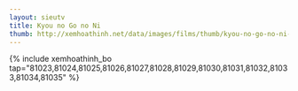 ```yaml
---
layout: sieutv
title: Kyou no Go no Ni
thumb: http://xemhoathinh.net/data/images/films/thumb/kyou-no-go-no-ni-kyou-no-go-no-ni-2012.jpg
---
```

{% include xemhoathinh_bo tap="81023,81024,81025,81026,81027,81028,81029,81030,81031,81032,81033,81034,81035" %} 
